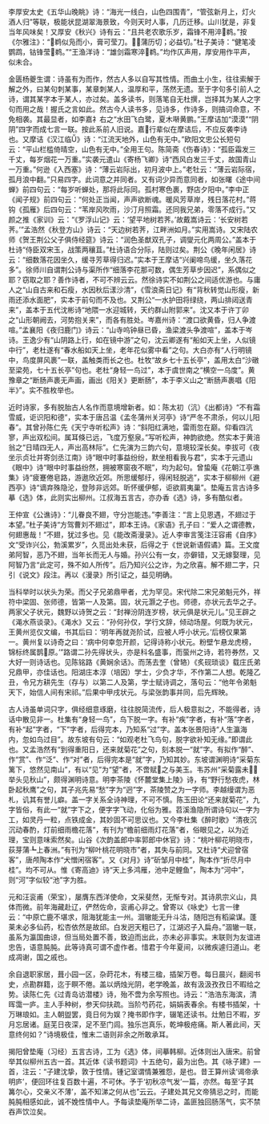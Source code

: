 <!-- { "loadSidebar": true } -->
李厚安太史《五华山晚眺》诗：“海光一线白，山色四围青”，“管弦新月上，灯火酒人归”等联，极能状昆湖翠海景致，今则天时人事，几历迁移。山川犹是，非复当年风味矣！又厚安《秋兴》诗有云：“且共老农歌乐岁，霜锋不用淬鹈。”按《尔雅注》：“鹈似凫而小，膏可莹刀。，蒲历切；必益切。”杜子美诗：“健笔凌鹦鹉，钴锋莹鹈。”“王渔洋诗：“雄剑霜寒淬鹈。”均作仄声用，厚安用作平声，似未合。

金匮杨夔生谓：诗虽有为而作，然古人多以自写其性情。而曲土小生，往往索解于解之外，曰某句刺某事，某章刺某人，温厚和平，荡然无遗。至于字句多引前人之诗，谓其某字本于某人，亦过矣。盖多读书，则落笔自无杜撰，岂择其为某人之字句而用之哉！握氏之言如此。然古今人读书多，见诗多，作诗多，则搞词命意，不免相袭。其最显者，如李嘉礻右之“水田飞白鹭，夏木啭黄鹏。”王摩诘加“漠漠”“阴阴”四字而成七言一联。按此系前人旧说。嘉行辈似在摩诘后，不应反袭李诗也。又摩诘《汉江临》诗：“江流天地外，山色有无中。”欧阳文忠公长短句云：“平山栏槛倚晴空，山色有无中。”全用王句。陈简斋《伤春诗》：“孤臣霜发三千丈，每岁烟花一万重。”实袭元遣山《寄杨飞卿》诗“西风白发三千丈，故国青山一万重。”何逊《入西塞》诗：“薄云岩际出，初月波中上。”老牡云：“薄云岩际宿，孤月浪中翻。”只易四字。此词意之并同者。又有词少异而意同者，如张曙《途中间蝉》前四句云：“每岁听蝉处，那将此际同。孤村寒色裹，野店夕阳中。”李中正《闻子规》前四句云：“何处正当闻，声声欲断魂。暖风芳草岸，残日落花村。”蒋钩《孤雁》后四句云：“苇岸风吹雨，沙汀月照霜。还同我兄弟，零落不成行。”又颜之推《家训》云：“《罗浮山记》云：‘望平地树若荠。’故戴嵩诗云：‘长安树若荠。’”孟浩然《秋登方山》诗云：“天边树若荠，江畔洲如月。”实用嵩诗。又宋陆农师《贺王荆公父子俱侍经筵》诗云：“润色圣猷双孔子，调燮元化两周公。”盖本于杜诗“侍臣双宋玉，战策两穰苴。”杜诗语合分际，陆则过矣。荆公《晚年闲居》诗云：“细数落花因坐久，缓寻芳草得归迟。”实本于王摩诘“兴阑啼鸟缓，坐久落花多”。徐师川自谓荆公诗与渠所作“细落李花那可数，偶生芳草步因迟”，系偶似之耶？窃取之耶？善作诗者，不可不辨云云。然徐诗实不如荆公之间适优游也。与庸人之“山自古来和石瘦，水因秋后漾沙清”，《雪浪斋日记》有“背秋转觉山形瘦，新雨还添水面肥”，实本于前句而不及也。又荆公“一水护田将绿绕，两山排闼送青来”，盖本于五代沈彬诗“地隈一水迎城转，天约群山附郭来”。沈又本于许丁卯之“山形朝阙去，河势抱关来”，而各有胜处。岑嘉州诗：“渡口欲黄昏，归人争渡喧。”孟襄阳《夜归鹿门》诗云：“山寺呜钟昼已昏，渔梁渡头争渡喧”，盖本于岑诗。王逸少有“山阴路上行，如在镜中游”之句，沈云卿遂有“船如天上坐，人似镜中行”，老杜遂有“春水船如天上坐，老年花似雾中看”之句。大白亦有“人行明镜中，鸟度屏风裹”一联，盖触类而长之也。杜牧“故乡七十五长亭”，盖用太白“沙礅至梁苑，七十五长亭”句也。老杜“身轻一鸟过”，本于虞世南之“横空一乌度”。黄豫章之“断肠声裹无声画，画出《阳关》更断肠”，本于李义山之“断肠声裹唱《阳半》”。实不胜枚举也。

近时诗家，多有脱胎古人名作而意境增新者。如：陈太初（沆）《出都诗》“不有霜雪威，讵识阳和德”，实本于唐吕温《孟冬蒲州关河亭》诗“严冬不肃杀，何以儿阳春”。其曾孙陈仁先《天宁寺听松声》诗：“斜阳红满地，雷雨忽在巅。仰看四沆寥，声出双松间。属耳倏已远，飞度万壑泉。”写听松声，神韵欲绝。然实本于黄涪翁之“日晴四无人，声出高林际”。仁先演为三韵六句，意境较深长矣。李拔可《夜坐示贞壮并寄剑丞江南》诗“眼中时事益纷纷，默坐相看我与君”，实本于元遗山《眼中》诗“眼中时事益纷然，拥被寒窗夜不眠”，均为起句。曾蛰庵《花朝江亭谯集》诗“疲蹇倦皂路，游遨欣近郊。所思缓郁纡，得闲轻脱逃”，实本于柳柳州《避西亭》诗“谪弃殊隐沦，登陟非远郊。昕怀缓伊郁，讵欲肩夷巢”。垫庵五言古诗多摹《选》体，此则实出柳州。江叔海五言古，亦办香《选》诗，多有酷似者。

王仲宣《公谯诗》：“儿眷良不翅，守分岂能违。”李善注：“言上见恩遇，不翅过于本望。”杜子美诗“方驾曹刘不翅过”，即本王诗。《家语》孔子曰：“爱人之谓德教，何翅惠哉！”不翅，犹过多也。见《能改斋漫录》。近人李审言笺注汪容甫《自序》文“受诈兴公，勃溪累岁”，久觅出处未获，后得之于《世说新语假谲》篇。王文度弟阿智，恶乃不翅，当年长而无人与婚。孙兴公有一女，亦僻错，又无嫁娶理，见阿智乃言“此定可，殊不如人所传”。后乃知兴公之诈，为之欣喜。解不翅二字，只引《说文》段注。再以《漫录》所引证之，益见明确。

当科举时以状头为荣。而父子兄弟鼎甲者，尤为罕见。宋代除二宋兄弟魁元外，祥符中梁固、张师德，皆第一人及第。固，状元灏之子也。师德，亦状元去华之子。两家父子状元，魏野以诗贺之云：“封禅汾阴连岁榜，状元俱是状元儿。”见王辟之《渑水燕谈录》。《渑水》又云：“孙何孙仅，学行文辞，倾动场屋。何既为状元，王黄州览仅文编，书其后曰：‘明年再就尧阶试，应被人呼小状元。’后榜仅果第一。黄州复以诗奇之曰：‘病中何幸忽开颜，记得诗称小状元。粉壁乍悬龙虎榜，锦标终属鹊原。’”路谓二孙先得状头，亦是科名盛事，而萤州之诗，若符券然，又大好一则诗话也。见陈铭路《黄娴余话》。而荡去奎（曾辂）《炙砚琐谈》载庄氏弟兄鼎甲，亦佳话也。阳湖庄本淳（培因）学士，少负才华，不作第二人想。乾隆乙丑，令兄方耕先生（存与）以第二人及第，学士赋诗调之，落句云：“他年令弟魁天下，始信人间有宋祁。”后果中甲戌状元。与梁张韵事并同，后先辉映。

古人诗虽单词只字，俱经细意琢磨，往往脱简流传，后人极意拟之，不能得者，诗话中散见非一。杜集有“身轻一鸟”，鸟下脱一字。有补“疾”字者，有补“落”字者，有补“起”字者，“下”字者，后得完本，乃知系“过”字。盖本张景阳诗“人生瀛海内，忽如鸟过目”。故东坡有句云：“如观老杜飞鸟句，脱字欲补知无缘。”即谓此也。又孟浩然有“到得重阳日，还来就菊花”之句，刻本脱一“就”字。有拟作“醉”、作“赏”、作“泛”、作“对”者，后得完本是“就”字，乃知其妙。东坡谓渊明诗“采菊东篱下，悠然见南山”，有以“见”为“望”者，不啻赋之与美玉。韦苏州“采菊露未，举头见秋山”，颇得渊明诗意。明李茶陵《怀麓堂集上陵》诗，有“野行愁夜虎，林卧起秋鹰”之句，其子兆先易“愁”字为“迥”字，茶陵赞之为一字师。李越缦谓为恶札，讥其有誉儿癖。盖一字关系全诗神理，不可不慎。陈玉田论“还来就菊花”，九字皆俗，有此一“就”字下之，便字字飞动，化俗为雅。苕溪渔隐所谓诗句以一字为工，如灵丹一粒，点铁成金，其妙固不可思议也。又今李杜集《醉时歌》“清夜沉沉动春酌，灯前细雨檐花落”，有刊为“檐前细雨灯花落”者，俗眼见之，以为近理，宝则意味索然矣。山谷《次韵盖郎中率郭郎中休官》诗：“桃叶柳花明晓市，荻芽蒲┺上春洲。”有刊为“柳叶桃花明晓市”者，其失与前同。又杜诗“犬迎曾宿客”，唐颅陶本作“犬憎闲宿客”。又《对月》诗“斫邹月中桂”，陶本作“折尽月中桂”。均不可从。惟《寄高迪》诗“天上多鸿雁，池中足鲤鱼”，陶本为“河中”，则“河”字似较“池”字为胜。

元和汪衮甫（荣宝），屡膺东西洋使命，文采斐然，无惭专对。其诗夙宗义山，具体而微。前年海藏赴辽，俨然佐命，衮甫心非之。曾寄以《咏史》七言一律云：“中原亡鹿不堪求，阻海犹能主一州。涸辙能无升斗沽，随阳岂有稻粱谋。蓬莱未必多仙药，松杏依然是故邱。白发迥天粗已了，江湖迟子入扁舟。”涸辙一联，虽系为瀛国曲谅，但当局处置不善，致迫而出此，亦未必非事实。末联则为友谊进忠告，语意肫肫。此等诗真可谓不虚作者。惜君于今年夏间，以微疾遽归道山。老成凋谢，国之戚也。

余自退职家居，葺小园一区，杂莳花木，有楼三楹，插架万卷。每日晨兴，翻阅书史，点勘群籍，迄于瞑不倦。盖以炳烛光阴，老学晚盖，故有汲汲孜孜日不暇给之势。读陈仁先《过青岛访潜楼》诗，殆不啻为余写照也。诗云：“浩浩东海滨，清晖霭一庐。主人手种树，参天仰扶疏。当阶芍药花，娟娟表春余。有楼书插架，十万琳琅如。主人朝盥罢，竟日何为娱？掩书即作字，辍笔还读书。灶勉日不暇，岁月忘居诸。庭芜日夜深，足不至门闾。独乐岂真乐，乾坤极疮痛。斯人著此间，天意终何如？”诗境极佳，惟末二语则非余之所敢承耳。

揭阳曾垫庵（习经）五言古诗，工为《选》体，间摹韩柳。近体则出入唐宋。前曾举其似柳州五古一首。其近体《读书题词》十五绝句，最为出色。其《咏子建》—首，注云：“子建沈挚，敦于性情。锺记室谓情兼雅怨，是也。昔王算州读‘谒帝承明庐’，便回环往复百数十遍，不可休。予于‘初秋凉气发’一篇，亦然。每至‘子其篝尔心，交亲义不薄’，盖不知涕之何从也”云云。子建处其兄文帝猜忌之时，而能肫肫相感如此，诚不娩性情中人。予每读垫庵所举二诗，盖匪独回肠荡气，实不禁吞声饮泣矣。

